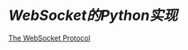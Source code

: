 # *WebSocket的Python实现*

[The WebSocket Protocol](https://tools.ietf.org/html/rfc6455#section-5.5.2)

